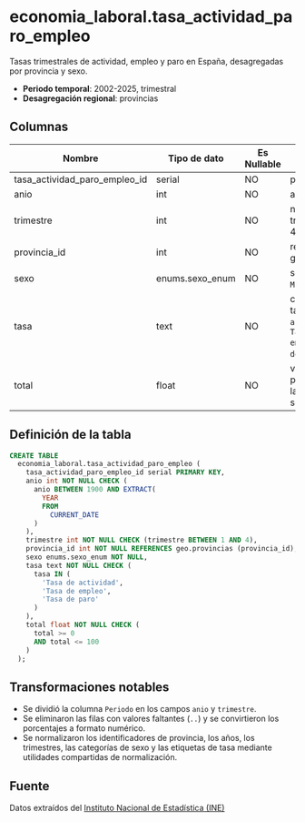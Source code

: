 # economia_laboral.tasa_actividad_paro_empleo

Tasas trimestrales de actividad, empleo y paro en España, desagregadas por provincia y sexo.

- **Periodo temporal**: 2002-2025, trimestral
- **Desagregación regional**: provincias

## Columnas

| Nombre | Tipo de dato | Es Nullable | Descripción |
| --- | --- | --- | --- |
| tasa_actividad_paro_empleo_id | serial | NO | primary key |
| anio | int | NO | año |
| trimestre | int | NO | número de trimestre (1-4) |
| provincia_id | int | NO | referencia a geo.provincias |
| sexo | enums.sexo_enum | NO | sexo (`Hombre`, `Mujer`, `Total`) |
| tasa | text | NO | categoría de tasa (`Tasa de actividad`, `Tasa de empleo`, `Tasa de paro`) |
| total | float | NO | valor porcentual de la tasa seleccionada |

## Definición de la tabla

```sql
CREATE TABLE
  economia_laboral.tasa_actividad_paro_empleo (
    tasa_actividad_paro_empleo_id serial PRIMARY KEY,
    anio int NOT NULL CHECK (
      anio BETWEEN 1900 AND EXTRACT(
        YEAR
        FROM
          CURRENT_DATE
      )
    ),
    trimestre int NOT NULL CHECK (trimestre BETWEEN 1 AND 4),
    provincia_id int NOT NULL REFERENCES geo.provincias (provincia_id),
    sexo enums.sexo_enum NOT NULL,
    tasa text NOT NULL CHECK (
      tasa IN (
        'Tasa de actividad',
        'Tasa de empleo',
        'Tasa de paro'
      )
    ),
    total float NOT NULL CHECK (
      total >= 0
      AND total <= 100
    )
  );
```

## Transformaciones notables

- Se dividió la columna `Periodo` en los campos `anio` y `trimestre`.
- Se eliminaron las filas con valores faltantes (`..`) y se convirtieron los porcentajes a formato numérico.
- Se normalizaron los identificadores de provincia, los años, los trimestres, las categorías de sexo y las etiquetas de tasa mediante utilidades compartidas de normalización.

## Fuente

Datos extraídos del <a href="https://www.ine.es/jaxiT3/Tabla.htm?t=65349" target="_blank">Instituto Nacional de Estadística (INE)</a>
